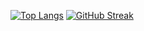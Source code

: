 [![Top Langs](https://github-readme-stats.vercel.app/api/top-langs/?username=Nasycha&layout=compact&theme=dark)](https://github.com/anuraghazra/github-readme-stats) 
[![GitHub Streak](https://github-readme-streak-stats.herokuapp.com?user=Nasycha&theme=black-ice)](https://git.io/streak-stats)
